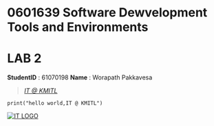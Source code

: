 # 0601639 Software Dewvelopment Tools and Environments

# LAB 2

**StudentID** : 61070198
**Name** : Worapath Pakkavesa

> [*IT @ KMITL*](https://www.it.kmitl.ac.th)
```
print("hello world,IT @ KMITL")
```
[![IT LOGO](https://www.it.kmitl.ac.th/wp-content/themes/itkmitl2017wp/img/nav-thai.svg)](https://www.it.kmitl.ac.th)